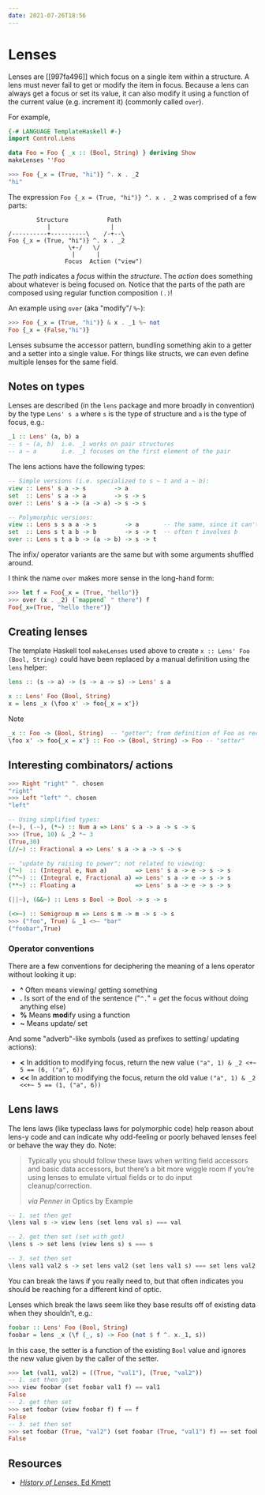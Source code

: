 ```yaml
---
date: 2021-07-26T18:56
---
```


# Lenses

Lenses are [[997fa496]] which focus on a single item within a structure. A lens
must never fail to get or modify the item in focus. Because a lens can always
get a focus or set its value, it can also modify it using a function of the
current value (e.g. increment it) (commonly called `over`).

For example,

```haskell
{-# LANGUAGE TemplateHaskell #-}
import Control.Lens

data Foo = Foo { _x :: (Bool, String) } deriving Show
makeLenses ''Foo

>>> Foo {_x = (True, "hi")} ^. x . _2
"hi"
```

The expression `Foo {_x = (True, "hi")} ^. x . _2` was comprised of a few
parts:

```text
        Structure           Path
           |                 |
/----------+----------\    /-+--\
Foo {_x = (True, "hi")} ^. x . _2
                 \+-/   \/
                  |      |
                Focus  Action ("view")
```

The _path_ indicates a _focus_ within the _structure_. The _action_ does
something about whatever is being focused on. Notice that the parts of the path
are composed using regular function composition `(.)`!

An example using `over` (aka "modify"/ `%~`):

```haskell
>>> Foo {_x = (True, "hi")} & x . _1 %~ not
Foo {_x = (False,"hi")}
```

Lenses subsume the accessor pattern, bundling something akin to a getter and a
setter into a single value. For things like structs, we can even define
multiple lenses for the same field.

## Notes on types

Lenses are described (in the `lens` package and more broadly in convention) by
the type `Lens' s a` where `s` is the type of structure and `a` is the type of
focus, e.g.:

```haskell
_1 :: Lens' (a, b) a
-- s ~ (a, b)  i.e. _1 works on pair structures
-- a ~ a       i.e. _1 focuses on the first element of the pair
```

The lens actions have the following types:

```haskell
-- Simple versions (i.e. specialized to s ~ t and a ~ b):
view :: Lens' s a -> s        -> a
set  :: Lens' s a -> a        -> s -> s
over :: Lens' s a -> (a -> a) -> s -> s

-- Polymorphic versions:
view :: Lens s s a a -> s        -> a       -- the same, since it can't modify
set  :: Lens s t a b -> b        -> s -> t  -- often t involves b
over :: Lens s t a b -> (a -> b) -> s -> t
```

The infix/ operator variants are the same but with some arguments shuffled
around.

I think the name `over` makes more sense in the long-hand form:

```haskell
>>> let f = Foo{_x = (True, "hello")}
>>> over (x . _2) (`mappend` " there") f
Foo{_x=(True, "hello there")}
```

## Creating lenses

The template Haskell tool `makeLenses` used above to create `x :: Lens' Foo
(Bool, String)` could have been replaced by a manual definition using the
`lens` helper:

```haskell
lens :: (s -> a) -> (s -> a -> s) -> Lens' s a

x :: Lens' Foo (Bool, String)
x = lens _x (\foo x' -> foo{_x = x'})
```

Note

```haskell
_x :: Foo -> (Bool, String)  -- "getter"; from definition of Foo as record type
\foo x' -> foo{_x = x'} :: Foo -> (Bool, String) -> Foo -- "setter"
```

## Interesting combinators/ actions

```haskell
>>> Right "right" ^. chosen
"right"
>>> Left "left" ^. chosen
"left"

-- Using simplified types:
(+~), (-~), (*~) :: Num a => Lens' s a -> a -> s -> s
>>> (True, 10) & _2 *~ 3
(True,30)
(//~) :: Fractional a => Lens' s a -> a -> s -> s

-- "update by raising to power"; not related to viewing:
(^~)  :: (Integral e, Num a)        => Lens' s a -> e -> s -> s
(^^~) :: (Integral e, Fractional a) => Lens' s a -> e -> s -> s
(**~) :: Floating a                 => Lens' s a -> e -> s -> s

(||~), (&&~) :: Lens s Bool -> Bool -> s -> s

(<>~) :: Semigroup m => Lens s m -> m -> s -> s
>>> ("foo", True) & _1 <>~ "bar"
("foobar",True)
```

### Operator conventions

There are a few conventions for deciphering the meaning of a lens operator
without looking it up:

- **^** Often means viewing/ getting something
- **.** Is sort of the end of the sentence ("`^.`" = _get_ the focus without
    doing anything else)
- **%** Means **mod**ify using a function
- **~** Means update/ set

And some "adverb"-like symbols (used as prefixes to setting/ updating actions):

- **<** In addition to modifying focus, return the new value `("a", 1) & _2 <+~
    5 == (6, ("a", 6))`
- **<<** In addition to modifying the focus, return the old value `("a", 1) &
    _2 <<+~ 5 == (1, ("a", 6))`

## Lens laws

The lens laws (like typeclass laws for polymorphic code) help reason about
lens-y code and can indicate why odd-feeling or poorly behaved lenses feel or
behave the way they do. Note:

> Typically you should follow these laws when writing field accessors and basic
> data accessors, but there’s a bit more wiggle room if you’re using lenses to
> emulate virtual fields or to do input cleanup/correction.
>
> _via Penner in_ Optics by Example

```haskell
-- 1. set then get
\lens val s -> view lens (set lens val s) === val

-- 2. get then set (set with get)
\lens s -> set lens (view lens s) s === s

-- 3. set then set
\lens val1 val2 s -> set lens val2 (set lens val1 s) === set lens val2 s
```

You can break the laws if you really need to, but that often indicates you
should be reaching for a different kind of optic.

Lenses which break the laws seem like they base results off of existing data
when they shouldn't, e.g.:

```haskell
foobar :: Lens' Foo (Bool, String)
foobar = lens _x (\f (_, s) -> Foo (not $ f ^. x._1, s))
```

In this case, the setter is a function of the existing `Bool` value and ignores
the new value given by the caller of the setter.

```haskell
>>> let (val1, val2) = ((True, "val1"), (True, "val2"))
-- 1. set then get
>>> view foobar (set foobar val1 f) == val1
False
-- 2. get then set
>>> set foobar (view foobar f) f == f
False
-- 3. set then set
>>> set foobar (True, "val2") (set foobar (True, "val1") f) == set foobar val2 f
False
```

## Resources

- [_History of Lenses_, Ed Kmett][history]

[history]: https://github.com/ekmett/lens/wiki/History-of-Lenses
